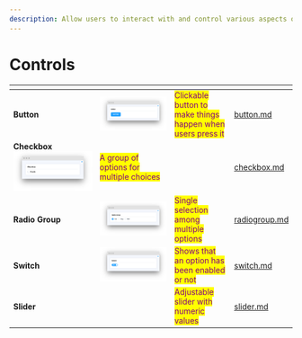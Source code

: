 ```yaml
---
description: Allow users to interact with and control various aspects of an application.
---
```


# Controls



<table data-view="cards"><thead><tr><th></th><th></th><th></th><th data-hidden data-card-target data-type="content-ref"></th></tr></thead><tbody><tr><td><strong>Button</strong></td><td><img src="../../../.gitbook/assets/widgets-button.png" alt=""></td><td><mark style="color:purple;">Clickable button to make things happen when users press it</mark></td><td><a href="button.md">button.md</a></td></tr><tr><td><strong>Checkbox</strong><img src="../../../.gitbook/assets/widget-checkbox.png" alt=""></td><td><mark style="color:purple;">A group of options for multiple choices</mark></td><td></td><td><a href="checkbox.md">checkbox.md</a></td></tr><tr><td><strong>Radio Group</strong></td><td><img src="../../../.gitbook/assets/widget-radioGroup.png" alt=""></td><td><mark style="color:purple;">Single selection among multiple options</mark></td><td><a href="radiogroup.md">radiogroup.md</a></td></tr><tr><td><strong>Switch</strong></td><td><img src="../../../.gitbook/assets/widget-switch.png" alt=""></td><td><mark style="color:purple;">Shows that an option has been enabled or not</mark></td><td><a href="switch.md">switch.md</a></td></tr><tr><td><strong>Slider</strong></td><td><img src="https://user-images.githubusercontent.com/79905215/224255842-6cecad1a-0502-4dea-9cb7-f891cf9c96a7.png" alt="" data-size="original"></td><td><mark style="color:purple;">Adjustable slider with numeric values</mark></td><td><a href="slider.md">slider.md</a></td></tr></tbody></table>

